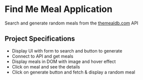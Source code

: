 # Find Me Meal Application

Search and generate random meals from the [themealdb.com](https://www.themealdb.com) API

## Project Specifications

- Display UI with form to search and button to generate 
- Connect to API and get meals
- Display meals in DOM with image and hover effect
- Click on meal and see the details
- Click on generate button and fetch & display a random meal
